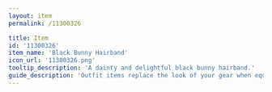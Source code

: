 ```yaml
---
layout: item
permalink: /11300326

title: Item
id: '11300326'
item_name: 'Black Bunny Hairband'
icon_url: '11300326.png'
tooltip_description: 'A dainty and delightful black bunny hairband.'
guide_description: 'Outfit items replace the look of your gear when equipped.'
---
```

